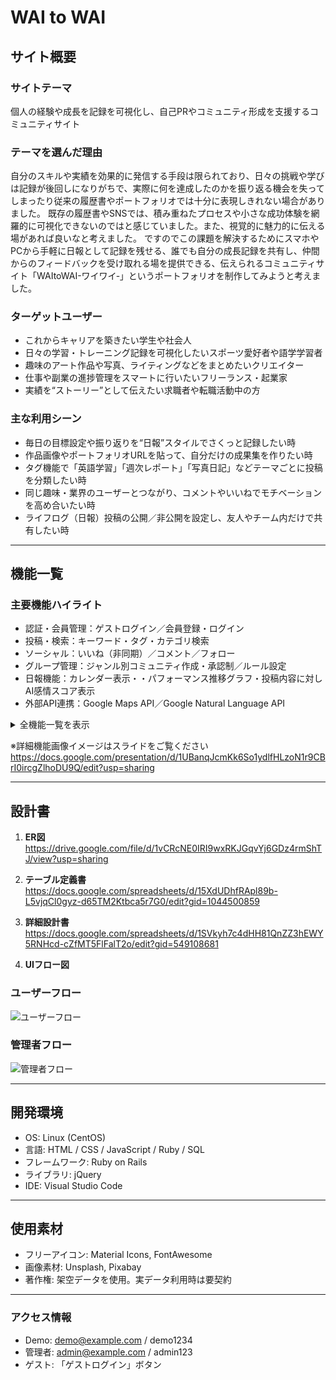 # WAI to WAI

## サイト概要

### サイトテーマ

個人の経験や成長を記録を可視化し、自己PRやコミュニティ形成を支援するコミュニティサイト

### テーマを選んだ理由

自分のスキルや実績を効果的に発信する手段は限られており、日々の挑戦や学びは記録が後回しになりがちで、実際に何を達成したのかを振り返る機会を失ってしまったり従来の履歴書やポートフォリオでは十分に表現しきれない場合がありました。 既存の履歴書やSNSでは、積み重ねたプロセスや小さな成功体験を網羅的に可視化できないのではと感じていました。また、視覚的に魅力的に伝える場があれば良いなと考えました。 ですのでこの課題を解決するためにスマホやPCから手軽に日報として記録を残せる、誰でも自分の成長記録を共有し、仲間からのフィードバックを受け取れる場を提供できる、伝えられるコミュニティサイト「WAItoWAI-ワイワイ‐」というポートフォリオを制作してみようと考えました。

### ターゲットユーザー

- これからキャリアを築きたい学生や社会人  
- 日々の学習・トレーニング記録を可視化したいスポーツ愛好者や語学学習者  
- 趣味のアート作品や写真、ライティングなどをまとめたいクリエイター  
- 仕事や副業の進捗管理をスマートに行いたいフリーランス・起業家  
- 実績を“ストーリー”として伝えたい求職者や転職活動中の方  

### 主な利用シーン

- 毎日の目標設定や振り返りを“日報”スタイルでさくっと記録したい時  
- 作品画像やポートフォリオURLを貼って、自分だけの成果集を作りたい時  
- タグ機能で「英語学習」「週次レポート」「写真日記」などテーマごとに投稿を分類したい時  
- 同じ趣味・業界のユーザーとつながり、コメントやいいねでモチベーションを高め合いたい時  
- ライフログ（日報）投稿の公開／非公開を設定し、友人やチーム内だけで共有したい時  

---

## 機能一覧

### 主要機能ハイライト

- 認証・会員管理：ゲストログイン／会員登録・ログイン  
- 投稿・検索：キーワード・タグ・カテゴリ検索  
- ソーシャル：いいね（非同期）／コメント／フォロー  
- グループ管理：ジャンル別コミュニティ作成・承認制／ルール設定  
- 日報機能：カレンダー表示・・パフォーマンス推移グラフ・投稿内容に対しAI感情スコア表示
- 外部API連携：Google Maps API／Google Natural Language API  

<details>
<summary>全機能一覧を表示</summary>

| カテゴリ           | 機能名                                                         | 備考                                                               |
| ------------------ | ------------------------------------------------------------ | ------------------------------------------------------------------ |
| 認証・会員管理       | ゲストログイン機能、会員登録／ログイン機能                         | ユーザー情報の作成・認証                                             |
| ユーザー機能         | ユーザ検索機能                                                   | 名前やプロフィールでの検索                                           |
| 投稿・コンテンツ管理 | 投稿作成・編集・削除、投稿検索（キーワード／タグ／カテゴリ）         | 非同期／ページネーション対応                                        |
| ソーシャル機能        | いいね機能（非同期）、コメント機能、フォロー機能                 | リアルタイム更新                                                    |
| グループ管理         | グループ（ジャンル）作成、承認制・参加ルール選択、グループ管理    | 公開設定やメンバー役割の制御                                        |
| 通知・メール         | 通知機能                                                       | Web通知＋未読バッジ、バッチメール（未読3件以上／イベント前日リマインド） |
| 検索・ソート         | ソート機能                                                     | 投稿やグループ一覧の並び替え                                        |
| 外部API連携         | 地図機能（Google Maps API）、文章解析（Google Natural Language API） | 位置情報マーカー表示／テキスト感情分析                             |
| 可視化機能          | グラフ機能                                                     | 投稿数やフォロワー推移などをチャート表示                             |
| レビュー・報告       | レビュー機能、通報機能                                           | コンテンツ評価／不適切投稿の報告                                    |
| プライバシー設定      | 日報公開／非公開機能                                             | 個人・チーム単位で閲覧権限を制御                                   |
| 管理者機能          | コメント／投稿／グループ／ユーザー管理                           | 編集・削除権限の操作                                                |
| 管理者向け統計       | コメント数・投稿数・グループ数・ユーザー数の算出                   | ダッシュボード用データ                                              |

</details>

※詳細機能画像イメージはスライドをご覧ください
https://docs.google.com/presentation/d/1UBanqJcmKk6So1ydlfHLzoN1r9CBrI0ircgZlhoDU9Q/edit?usp=sharing


---

## 設計書

1. **ER図**  
   https://drive.google.com/file/d/1vCRcNE0IRI9wxRKJGqvYj6GDz4rmShTJ/view?usp=sharing

2. **テーブル定義書**  
   https://docs.google.com/spreadsheets/d/15XdUDhfRApl89b-L5vjqCl0gyz-d65TM2Ktbca5r7G0/edit?gid=1044500859

3. **詳細設計書**  
   https://docs.google.com/spreadsheets/d/1SVkyh7c4dHH81QnZZ3hEWY5RNHcd-cZfMT5FlFalT2o/edit?gid=549108681

4. **UIフロー図**

### ユーザーフロー
![ユーザーフロー](images/user.png)


### 管理者フロー
![管理者フロー](images/admin.png)


---

## 開発環境

- OS: Linux (CentOS)  
- 言語: HTML / CSS / JavaScript / Ruby / SQL  
- フレームワーク: Ruby on Rails  
- ライブラリ: jQuery  
- IDE: Visual Studio Code  

---

## 使用素材

- フリーアイコン: Material Icons, FontAwesome  
- 画像素材: Unsplash, Pixabay  
- 著作権: 架空データを使用。実データ利用時は要契約  

---

### アクセス情報

- Demo: demo@example.com / demo1234  
- 管理者: admin@example.com / admin123  
- ゲスト: 「ゲストログイン」ボタン  
